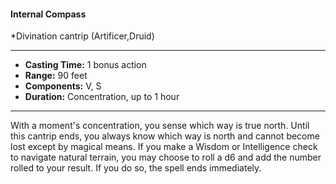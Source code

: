 #### Internal Compass
*Divination cantrip (Artificer,Druid)
___
- **Casting Time:** 1 bonus action
- **Range:** 90 feet
- **Components:** V, S
- **Duration:** Concentration, up to 1 hour
---
With a moment's concentration, you sense which
way is true north. Until this cantrip ends, you
always know which way is north and cannot
become lost except by magical means. If you make a
Wisdom or Intelligence check to navigate natural
terrain, you may choose to roll a d6 and add the
number rolled to your result. If you do so, the spell
ends immediately.
